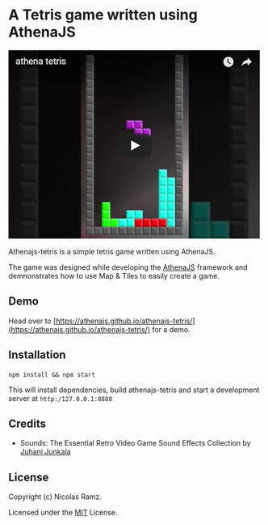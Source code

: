 # A Tetris game written using AthenaJS

[![Tetris](img/athenajs-tetris.png)](https://www.youtube.com/watch?v=zvzP5iCjdsE "Tetris")

Athenajs-tetris is a simple tetris game written using AthenaJS.

The game was designed while developing the [AthenaJS](https://github.com/AthenaJS/athenajs) framework and demnonstrates how to use
Map & Tiles to easily create a game.

## Demo

Head over to [https://athenajs.github.io/athenajs-tetris/](https://athenajs.github.io/athenajs-tetris/) for a demo.

## Installation

```
npm install && npm start
```

This will install dependencies, build athenajs-tetris and start a development server at `http:/127.0.0.1:8888`

## Credits

 - Sounds: The Essential Retro Video Game Sound Effects Collection by [Juhani Junkala](juhani.junkala@musician.org)

## License

Copyright (c) Nicolas Ramz.

Licensed under the [MIT](LICENSE) License.
